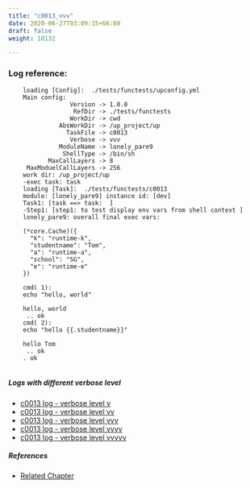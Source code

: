 ```yaml
---
title: "c0013_vvv"
date: 2020-06-27T03:09:15+66:00
draft: false
weight: 10132

---
```


### Log reference: <no value>

```
    loading [Config]:  ./tests/functests/upconfig.yml
    Main config:
                 Version -> 1.0.0
                  RefDir -> ./tests/functests
                 WorkDir -> cwd
              AbsWorkDir -> /up_project/up
                TaskFile -> c0013
                 Verbose -> vvv
              ModuleName -> lonely_pare9
               ShellType -> /bin/sh
           MaxCallLayers -> 8
     MaxModuelCallLayers -> 256
    work dir: /up_project/up
    -exec task: task
    loading [Task]:  ./tests/functests/c0013
    module: [lonely_pare9] instance id: [dev]
    Task1: [task ==> task:  ]
    -Step1: [step1: to test display env vars from shell context ]
    lonely_pare9: overall final exec vars:
    
    (*core.Cache)({
      "k": "runtime-k",
      "studentname": "Tom",
      "a": "runtime-a",
      "school": "SG",
      "e": "runtime-e"
    })
    
    cmd( 1):
    echo "hello, world"
    
    hello, world
     .. ok
    cmd( 2):
    echo "hello {{.studentname}}"
    
    hello Tom
     .. ok
    . ok
    
```

##### Logs with different verbose level
* [c0013 log - verbose level v](../../logs/c0013_v)
* [c0013 log - verbose level vv](../../logs/c0013_vv)
* [c0013 log - verbose level vvv](../../logs/c0013_vvv)
* [c0013 log - verbose level vvvv](../../logs/c0013_vvvv)
* [c0013 log - verbose level vvvvv](../../logs/c0013_vvvvv)

##### References
* [Related Chapter](../../vars/c0013)

